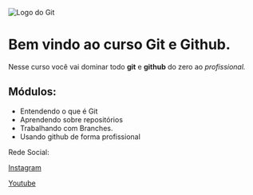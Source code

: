 ![Logo do Git](https://git-scm.com/images/logos/downloads/Git-Icon-1788C.png)

# Bem vindo ao curso Git e Github.
Nesse curso você vai dominar todo **git** e **github** do zero ao _profissional._

## Módulos:
* Entendendo o que é Git
* Aprendendo sobre repositórios
* Trabalhando com Branches.
* Usando github de forma profissional

Rede Social:

[Instagram]()

[Youtube]()
